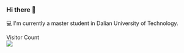 ### Hi there 👋

💻  I'm currently a master student in Dalian University of Technology.
<!-- p align="center">
	<a href="https://github.com/anuraghazra/github-readme-stats">
	  <img src="https://github-readme-stats.vercel.app/api?username=aestheticisma&count_private=true&show_icons=true&theme=vue" />
	</a>
</p> -->


<!--
**gaocegege/gaocegege** is a ✨ _special_ ✨ repository because its `README.md` (this file) appears on your GitHub profile.

Here are some ideas to get you started:

- 🔭 I’m currently working on ...
- 🌱 I’m currently learning ...
- 👯 I’m looking to collaborate on ...
- 🤔 I’m looking for help with ...
- 💬 Ask me about ...
- 📫 How to reach me: ...
- 😄 Pronouns: ...
- ⚡ Fun fact: ...
-->

<p align="left"> 
  Visitor Count<br>
  <img src="https://profile-counter.glitch.me/aestheticisma/count.svg" />
</p>

